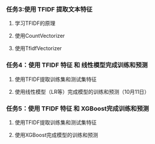 ### 任务3:使用 TFIDF 提取文本特征
1. 学习TFIDF的原理

2. 使用CountVectorizer

3. 使用TfidfVectorizer



### 任务4：使用 TFIDF 特征 和 线性模型完成训练和预测

1. 使用TFIDF提取训练集和测试集特征

2. 使用线性模型（LR等）完成模型的训练和预测（10月11日）

### 任务5：使用 TFIDF 特征 和 XGBoost完成训练和预测

1. 使用TFIDF提取训练集和测试集特征

2. 使用XGBoost完成模型的训练和预测
